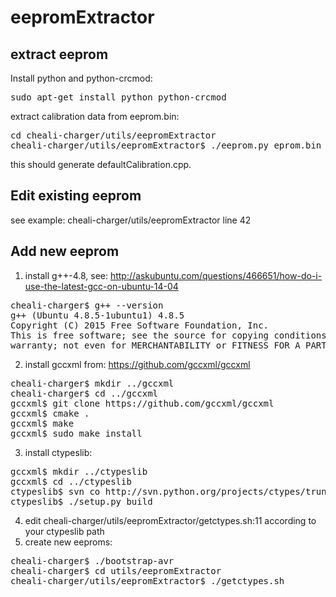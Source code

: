 eepromExtractor
===============

extract eeprom
--------------

Install python and python-crcmod:
<pre>
sudo apt-get install python python-crcmod
</pre>

extract calibration data from eeprom.bin:
<pre>
cd cheali-charger/utils/eepromExtractor
cheali-charger/utils/eepromExtractor$ ./eeprom.py eprom.bin
</pre>
this should generate defaultCalibration.cpp.



Edit existing eeprom
--------------------

see example: cheali-charger/utils/eepromExtractor line 42


Add new eeprom
--------------

1. install g++-4.8, see: http://askubuntu.com/questions/466651/how-do-i-use-the-latest-gcc-on-ubuntu-14-04
<pre>
cheali-charger$ g++ --version
g++ (Ubuntu 4.8.5-1ubuntu1) 4.8.5
Copyright (C) 2015 Free Software Foundation, Inc.
This is free software; see the source for copying conditions.  There is NO
warranty; not even for MERCHANTABILITY or FITNESS FOR A PARTICULAR PURPOSE.
</pre>
2. install gccxml from: https://github.com/gccxml/gccxml
<pre>
cheali-charger$ mkdir ../gccxml
cheali-charger$ cd ../gccxml
gccxml$ git clone https://github.com/gccxml/gccxml
gccxml$ cmake .
gccxml$ make
gccxml$ sudo make install
</pre>
3. install ctypeslib:
<pre>
gccxml$ mkdir ../ctypeslib
gccxml$ cd ../ctypeslib
ctypeslib$ svn co http://svn.python.org/projects/ctypes/trunk/ctypeslib
ctypeslib$ ./setup.py build
</pre>
4. edit cheali-charger/utils/eepromExtractor/getctypes.sh:11 according to your ctypeslib path
5. create new eeproms:
<pre>
cheali-charger$ ./bootstrap-avr
cheali-charger$ cd utils/eepromExtractor
cheali-charger/utils/eepromExtractor$ ./getctypes.sh
</pre>
